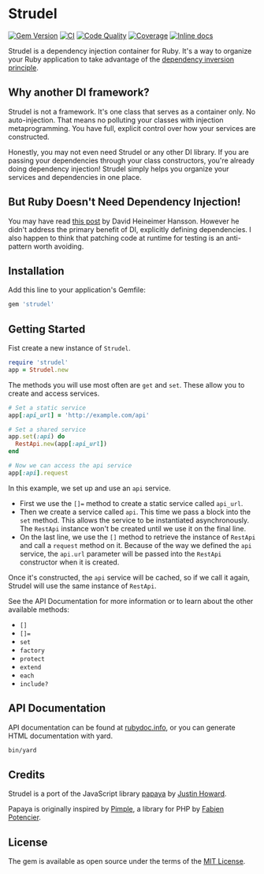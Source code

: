 # Strudel

[![Gem Version](https://badge.fury.io/rb/strudel.svg)](https://badge.fury.io/rb/strudel)
[![CI](https://github.com/justinhoward/strudel/workflows/CI/badge.svg)](https://github.com/justinhoward/strudel/actions?query=workflow%3ACI+branch%3Amaster)
[![Code Quality](https://app.codacy.com/project/badge/Grade/79b0e9d0f90c44f2baca0ea4f076ae3a)](https://www.codacy.com/gh/justinhoward/strudel/dashboard?utm_source=github.com&amp;utm_medium=referral&amp;utm_content=justinhoward/strudel&amp;utm_campaign=Badge_Grade)
[![Coverage](https://app.codacy.com/project/badge/Coverage/79b0e9d0f90c44f2baca0ea4f076ae3a)](https://www.codacy.com/gh/justinhoward/strudel/dashboard?utm_source=github.com&utm_medium=referral&utm_content=justinhoward/strudel&utm_campaign=Badge_Coverage)
[![Inline docs](http://inch-ci.org/github/justinhoward/strudel.svg?branch=master)](http://inch-ci.org/github/justinhoward/strudel)

Strudel is a dependency injection container for Ruby. It's a way to organize
your Ruby application to take advantage of the [dependency inversion
principle][ioc].

## Why another DI framework?

Strudel is not a framework. It's one class that serves as a container only. No
auto-injection. That means no polluting your classes with injection
metaprogramming. You have full, explicit control over how your services
are constructed.

Honestly, you may not even need Strudel or any other DI library. If you are
passing your dependencies through your class constructors, you're already doing
dependency injection! Strudel simply helps you organize your services and
dependencies in one place.

## But Ruby Doesn't Need Dependency Injection!

You may have read [this post][dhh] by David Heineimer Hansson. However he
didn't address the primary benefit of DI, explicitly defining dependencies.
I also happen to think that patching code at runtime for testing is an
anti-pattern worth avoiding.

## Installation

Add this line to your application's Gemfile:

```sh
gem 'strudel'
```

## Getting Started

Fist create a new instance of `Strudel`.

```ruby
require 'strudel'
app = Strudel.new
```

The methods you will use most often are `get` and `set`. These allow you to
create and access services.

```ruby
# Set a static service
app[:api_url] = 'http://example.com/api'

# Set a shared service
app.set(:api) do
  RestApi.new(app[:api_url])
end

# Now we can access the api service
app[:api].request
```

In this example, we set up and use an `api` service.

- First we use the `[]=` method to create a static service called `api_url`.
- Then we create a service called `api`. This time we pass a block into the
  `set` method. This allows the service to be instantiated asynchronously. The
  `RestApi` instance won't be created until we use it on the final line.
- On the last line, we use the `[]` method to retrieve the instance of `RestApi`
  and call a `request` method on it. Because of the way we defined the `api`
  service, the `api.url` parameter will be passed into the `RestApi` constructor
  when it is created.

Once it's constructed, the `api` service will be cached, so if we call it again,
Strudel will use the same instance of `RestApi`.

See the API Documentation for more information or to learn about the other
available methods:

- `[]`
- `[]=`
- `set`
- `factory`
- `protect`
- `extend`
- `each`
- `include?`

## API Documentation

API documentation can be found at [rubydoc.info][docs], or you can generate HTML
documentation with yard.

```sh
bin/yard
```

## Credits

Strudel is a port of the JavaScript library [papaya] by [Justin Howard][justin].

Papaya is originally inspired by [Pimple][pimple], a library for PHP by
[Fabien Potencier][fabien].

## License

The gem is available as open source under the terms of the [MIT
License][mit].

[ioc]: https://en.wikipedia.org/wiki/Dependency_inversion_principle
[dhh]: http://david.heinemeierhansson.com/2012/dependency-injection-is-not-a-virtue.html
[papaya]: https://github.com/justinhoward/papaya
[justin]: https://github.com/justinhoward
[pimple]: http://pimple.sensiolabs.org
[fabien]: https://github.com/fabpot
[mit]: http://opensource.org/licenses/MIT
[docs]: http://www.rubydoc.info/github/justinhoward/strudel
